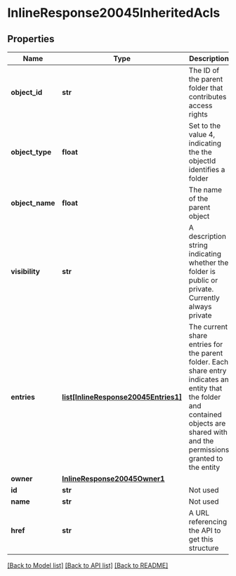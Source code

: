 # InlineResponse20045InheritedAcls

## Properties
Name | Type | Description | Notes
------------ | ------------- | ------------- | -------------
**object_id** | **str** | The ID of the parent folder that contributes access rights | [optional] 
**object_type** | **float** | Set to the value 4, indicating the the objectId       identifies a folder | [optional] 
**object_name** | **float** | The name of the parent object | [optional] 
**visibility** | **str** | A description string indicating whether the folder is       public or private. Currently always private | [optional] 
**entries** | [**list[InlineResponse20045Entries1]**](InlineResponse20045Entries1.md) | The current share entries for the parent folder. Each share      entry indicates an entity that the folder and contained objects are shared with and the permissions granted      to the entity | [optional] 
**owner** | [**InlineResponse20045Owner1**](InlineResponse20045Owner1.md) |  | [optional] 
**id** | **str** | Not used | [optional] 
**name** | **str** | Not used | [optional] 
**href** | **str** | A URL referencing the API to get this structure | [optional] 

[[Back to Model list]](../README.md#documentation-for-models) [[Back to API list]](../README.md#documentation-for-api-endpoints) [[Back to README]](../README.md)


